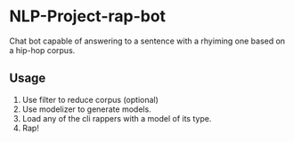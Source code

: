 # NLP-Project-rap-bot
Chat bot capable of answering to a sentence with a rhyiming one based on a hip-hop corpus.

## Usage

1. Use filter to reduce corpus (optional)
2. Use modelizer to generate models.
3. Load any of the cli rappers with a model of its type.
4. Rap!
